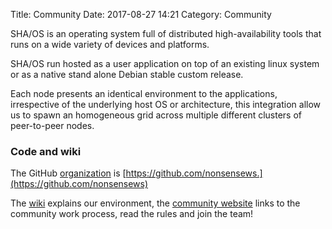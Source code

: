 Title: Community
Date: 2017-08-27 14:21
Category: Community

SHA/OS is an operating system full of distributed high-availability tools that runs on a wide variety of devices and platforms.

SHA/OS run hosted as a user application on top of an existing linux system or as a native stand alone Debian stable custom release.

Each node presents an identical environment to the applications, irrespective of the underlying host OS or architecture, this integration allow us to spawn an homogeneous grid across multiple different clusters of peer-to-peer nodes.

### Code and wiki

The GitHub [organization](https://github.com/nonsensews) is [https://github.com/nonsensews.](https://github.com/nonsensews)

The [wiki](https://github.com/nonsensews/guide/wiki) explains our environment, the [community website](https://nonsense.ws) links to the community work process, read the rules and join the team!
